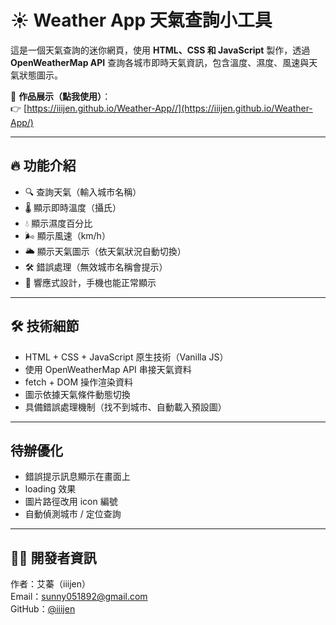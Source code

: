 # ☀️ Weather App 天氣查詢小工具

這是一個天氣查詢的迷你網頁，使用 **HTML、CSS 和 JavaScript** 製作，透過 **OpenWeatherMap API** 查詢各城市即時天氣資訊，包含溫度、濕度、風速與天氣狀態圖示。


🔗 **作品展示（點我使用）**：  
👉 [https://iiijen.github.io/Weather-App//](https://iiijen.github.io/Weather-App/)

---

## 🔥 功能介紹

- 🔍 查詢天氣（輸入城市名稱）
- 🌡 顯示即時溫度（攝氏）
- 💧 顯示濕度百分比
- 🌬 顯示風速（km/h）
- 🌥 顯示天氣圖示（依天氣狀況自動切換）
- 🛠 錯誤處理（無效城市名稱會提示）
- 📱 響應式設計，手機也能正常顯示

---

## 🛠 技術細節

- HTML + CSS + JavaScript 原生技術（Vanilla JS）
- 使用 OpenWeatherMap API 串接天氣資料
- fetch + DOM 操作渲染資料
- 圖示依據天氣條件動態切換
- 具備錯誤處理機制（找不到城市、自動載入預設圖）

---

## 待辦優化
- 錯誤提示訊息顯示在畫面上
- loading 效果
- 圖片路徑改用 icon 編號
- 自動偵測城市 / 定位查詢

---

## 🧑‍💻 開發者資訊

作者：艾蓁（iiijen）  
Email：sunny051892@gmail.com  
GitHub：[@iiijen](https://github.com/iiijen)
